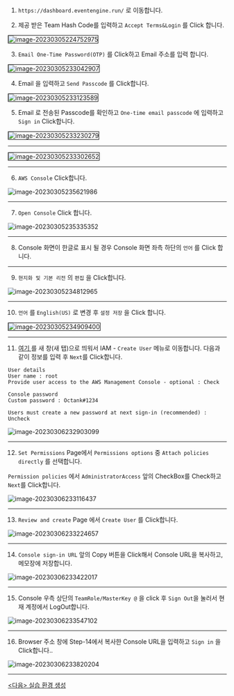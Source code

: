 1. `https://dashboard.eventengine.run/` 로 이동합니다.



2. 제공 받은 Team Hash Code를 입력하고 `Accept Terms&Login` 를 Click 합니다.



<img style="border:1px solid black;" src="images/image-20230305224752975.png" alt="image-20230305224752975" />



3. `Email One-Time Password(OTP)` 를 Click하고 Email 주소를 입력 합니다.

<img style="border:1px solid black;" src="images/image-20230305233042907.png" alt="image-20230305233042907" />



4. Email 을 입력하고 `Send Passcode` 를 Click합니다.

<img style="border:1px solid black;" src="images/image-20230305233123589.png" alt="image-20230305233123589" />



5. Email 로 전송된 Passcode를 확인하고 `One-time email passcode` 에 입력하고  `Sign in` Click합니다.

<img style="border:1px solid black;" src="images/image-20230305233230279.png" alt="image-20230305233230279" />

---



<img style="border:1px solid black;" src="images/image-20230305233302652.png" alt="image-20230305233302652" />



---



6. `AWS Console` Click합니다.

![image-20230305235621986](images/image-20230305235621986.png)



---

7. `Open Console` Click 합니다.



![image-20230305235335352](images/image-20230305235335352.png)

---

8. Console 화면이 한글로 표시 될 경우 Console 화면 좌측 하단의 `언어` 를 Click 합니다.

---

9. `현지화 및 기본 리전`  의 `편집` 을 Click합니다.

![image-20230305234812965](images/image-20230305234812965.png)



---



10. `언어` 를  `English(US)` 로 변경 후 `설정 저장` 을 Click 합니다.

<img style="border:1px solid black;" src="images/image-20230305234909400.png" alt="image-20230305234909400" />

---

11. [여기 ](https://us-east-1.console.aws.amazon.com/iamv2/home?region=ap-northeast-2#/users/create) 를 새 창(새 탭)으로 띄워서 IAM - `Create User` 메뉴로 이동합니다. 다음과 같이 정보를 입력 후 `Next`를 Click합니다.

```
User details
User name : root
Provide user access to the AWS Management Console - optional : Check

Console password
Custom password : Octank#1234

Users must create a new password at next sign-in (recommended) : Uncheck
```

![image-20230306232903099](images/image-20230306232903099.png)

---

12. `Set Permissions` Page에서 `Permissions options` 중 `Attach policies directly` 를 선택합니다.

`Permission policies` 에서 `AdministratorAccess` 앞의 CheckBox를 Check하고 `Next`를 Click합니다.

![image-20230306233116437](images/image-20230306233116437.png)

---

13. `Review and create` Page 에서 `Create User` 를 Click합니다.

![image-20230306233224657](images/image-20230306233224657.png)

---

14. `Console sign-in URL` 앞의 Copy 버튼을 Click해서 Console URL을 복사하고, 메모장에 저장합니다.

![image-20230306233422017](images/image-20230306233422017.png)

---

15. Console 우측 상단의 `TeamRole/MasterKey @` 을 click 후 `Sign Out`을 눌러서 현재 계정에서 LogOut합니다.

![image-20230306233547102](images/image-20230306233547102.png)



---

16. Browser 주소 창에 Step-14에서 복사한 Console URL을 입력하고 `Sign in` 을 Click합니다..

![image-20230306233820204](images/image-20230306233820204.png)



---

[<다음> 실습 환경 생성](./02.md)











